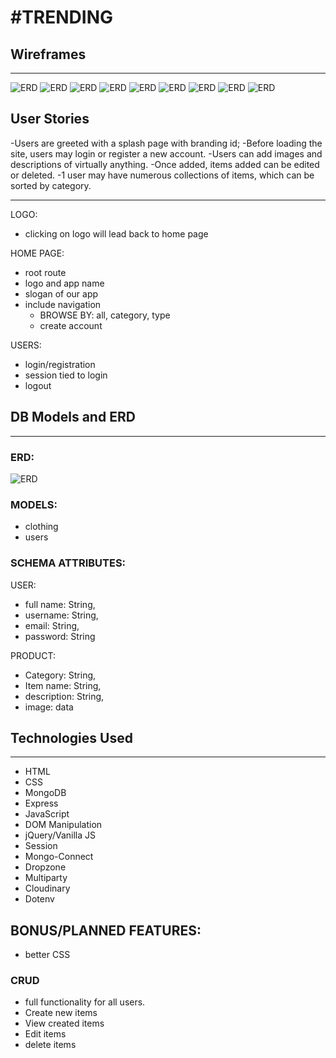 # #TRENDING  


## Wireframes
---
![ERD](public/images/Kaleidos_Splash.png)
![ERD](public/images/Kaleidos_Login.png)
![ERD](public/images/Kaleidos_Register.png)
![ERD](public/images/Kaleidos_Index.png)
![ERD](public/images/Kaleidos_Overlay.png)
![ERD](public/images/Kaleidos_Category.png)
![ERD](public/images/Kaleidos_New.png)
![ERD](public/images/Kaleidos_Show.png)
![ERD](public/images/Kaleidos_Edit.png)


## User Stories

-Users are greeted with a splash page with branding id;
-Before loading the site, users may login or register a new account.
-Users can add images and descriptions of virtually anything.
-Once added, items added can be edited or deleted.
-1 user may have numerous collections of items, which can be sorted by category. 

---

LOGO:
- clicking on logo will lead back to home page


HOME PAGE:
- root route
- logo and app name
- slogan of our app
- include navigation 
    - BROWSE BY: all, category, type
    - create account


USERS:
- login/registration
- session tied to login
- logout



## DB Models and ERD
---
### ERD:
![ERD](public/images/models.jpg)


### MODELS:
- clothing
- users

### SCHEMA ATTRIBUTES:
USER:
- full name: String,
- username: String,
- email: String,
- password: String

PRODUCT:
- Category: String,
- Item name: String,
- description: String,
- image: data

## Technologies Used
---
- HTML
- CSS
- MongoDB
- Express
- JavaScript
- DOM Manipulation
- jQuery/Vanilla JS
- Session
- Mongo-Connect
- Dropzone
- Multiparty
- Cloudinary
- Dotenv

## BONUS/PLANNED FEATURES:
- better CSS

### CRUD
- full functionality for all users.
- Create new items
- View created items
- Edit items
- delete items 
